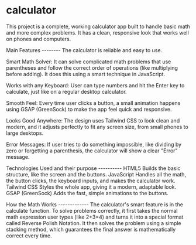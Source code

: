 # calculator

This project is a complete, working calculator app built to handle basic math and more complex problems. It has a clean, responsive look that works well on phones and computers.

Main Features --------
The calculator is reliable and easy to use.

Smart Math Solver: It can solve complicated math problems that use parentheses and follow the correct order of operations (like multiplying before adding). It does this using a smart technique in JavaScript.

Works with any Keyboard: User can type numbers and hit the Enter key to calculate, just like on a regular desktop calculator.

Smooth Feel: Every time user clicks a button, a small animation happens using GSAP (GreenSock) to make the app feel quick and responsive.

Looks Good Anywhere: The design uses Tailwind CSS to look clean and modern, and it adjusts perfectly to fit any screen size, from small phones to large desktops.

Error Messages: If user tries to do something impossible, like dividing by zero or forgetting a parenthesis, the calculator will show a clear "Error" message.

Technologies Used	and their purpose ----------
HTML5	Builds the basic structure, like the screen and the buttons.
JavaScript	Handles all the math, the button clicks, the keyboard inputs, and makes the calculator work.
Tailwind CSS	Styles the whole app, giving it a modern, adaptable look.
GSAP (GreenSock) Adds the fast, simple animations to the buttons.

How the Math Works -------------
The calculator's smart feature is in the calculate function. To solve problems correctly, it first takes the normal math expression user types (like 2+3×4) and turns it into a special format called Reverse Polish Notation. It then solves the problem using a simple stacking method, which guarantees the final answer is mathematically correct every time.
